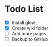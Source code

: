# Todo List

- [x] Install glow
- [x] Create wiki folder
- [ ] Add more pages
- [ ] Backup to GitHub
